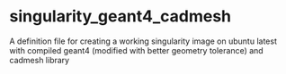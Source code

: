 # singularity_geant4_cadmesh
A definition file for creating a working singularity image on ubuntu latest with compiled geant4 (modified with better geometry tolerance) and cadmesh library
